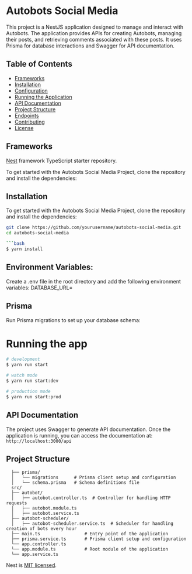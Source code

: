 # Autobots Social Media

This project is a NestJS application designed to manage and interact with Autobots.
The application provides APIs for creating Autobots, managing their posts, 
and retrieving comments associated with these posts. 
It uses Prisma for database interactions and Swagger for API documentation.

## Table of Contents

- [Frameworks](#frameworks)
- [Installation](#installation)
- [Configuration](#configuration)
- [Running the Application](#running-the-application)
- [API Documentation](#api-documentation)
- [Project Structure](#project-structure)
- [Endpoints](#endpoints)
- [Contributing](#contributing)
- [License](#license)

## Frameworks
[Nest](https://github.com/nestjs/nest) framework TypeScript starter repository.

To get started with the Autobots Social Media Project, clone the repository and install the dependencies:

## Installation

To get started with the Autobots Social Media Project, clone the repository and install the dependencies:

```bash
git clone https://github.com/yourusername/autobots-social-media.git
cd autobots-social-media

```bash
$ yarn install
```

## Environment Variables:
Create a .env file in the root directory and add the following environment variables:
DATABASE_URL=

## Prisma
Run Prisma migrations to set up your database schema:

# Running the app

```bash
# development
$ yarn run start

# watch mode
$ yarn run start:dev

# production mode
$ yarn run start:prod
```

## API Documentation
The project uses Swagger to generate API documentation. 
Once the application is running, you can access the documentation at:
```http://localhost:3000/api```

## Project Structure
```
  ├── prisma/
  │   └── migrations      # Prisma client setup and configuration
  │   └── schema.prisma   # Schema definitions file
  src/
  ├── autobot/
  │   ├── autobot.controller.ts  # Controller for handling HTTP requests
  │   ├── autobot.module.ts      
  │   ├── autobot.service.ts     
  ├── autobot-scheduler/
  │   ├── autobot-scheduler.service.ts  # Scheduler for handling creation of bots every hour
  ├── main.ts                 # Entry point of the application
  ├── prisma.service.ts       # Prisma client setup and configuration
  └── app.controller.ts              
  └── app.module.ts           # Root module of the application 
  └── app.service.ts             
```
Nest is [MIT licensed](LICENSE).
